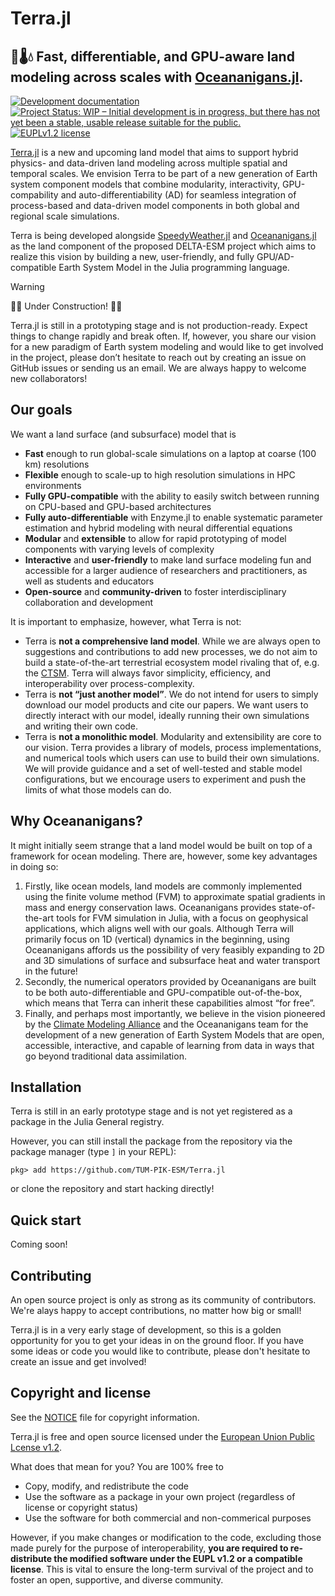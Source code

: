# Terra.jl
<strong> 🌲🌡💧 Fast, differentiable, and GPU-aware land modeling across scales with [Oceananigans.jl](https://github.com/CliMA/Oceananigans.jl). </strong>
---

<a href="https://tum-pik-esm.github.io/TerraDocumentation/dev">
<img alt="Development documentation" src="https://img.shields.io/badge/documentation-in%20development-orange?style=flat-square">
</a>
<a href="https://www.repostatus.org/#wip"><img src="https://www.repostatus.org/badges/latest/wip.svg" alt="Project Status: WIP – Initial development is in progress, but there has not yet been a stable, usable release suitable for the public." /></a>
<a href="https://eupl.eu/1.2/en">
    <img alt="EUPLv1.2 license" src="https://img.shields.io/badge/License-EUPLv1.2-blue.svg?style=flat-square">
</a>

[Terra.jl](https://tum-pik-esm.github.io/TerraDocumentation/dev") is a new and upcoming land model that aims to support hybrid physics- and data-driven land modeling across multiple spatial and temporal scales. We envision Terra to be part of a new generation of Earth system component models that combine modularity, interactivity, GPU-compability and auto-differentiability (AD) for seamless integration of process-based and data-driven model components in both global and regional scale simulations.

Terra is being developed alongside [SpeedyWeather.jl](https://github.com/SpeedyWeather/SpeedyWeather.jl) and [Oceananigans.jl](https://github.com/CliMA/Oceananigans.jl) as the land component of the proposed DELTA-ESM project which aims to realize this vision by building a new, user-friendly, and fully GPU/AD-compatible Earth System Model in the Julia programming language.

> [!WARNING]
> 🚧🚧 Under Construction! 🚧🚧
>
> Terra.jl is still in a prototyping stage and is not production-ready. Expect things to change rapidly and break often. If, however, you share our vision for a new paradigm of Earth system modeling and would like to get involved in the project, please don’t hesitate to reach out by creating an issue on GitHub issues or sending us an email. We are always happy to welcome new collaborators!

## Our goals
We want a land surface (and subsurface) model that is
- **Fast** enough to run global-scale simulations on a laptop at coarse (100 km) resolutions
- **Flexible** enough to scale-up to high resolution simulations in HPC environments
- **Fully GPU-compatible** with the ability to easily switch between running on CPU-based and GPU-based architectures
- **Fully auto-differentiable** with Enzyme.jl to enable systematic parameter estimation and hybrid modeling with neural differential equations
- **Modular** and **extensible** to allow for rapid prototyping of model components with varying levels of complexity
- **Interactive** and **user-friendly** to make land surface modeling fun and accessible for a larger audience of researchers and practitioners, as well as students and educators
- **Open-source** and **community-driven** to foster interdisciplinary collaboration and development

It is important to emphasize, however, what Terra is not:
- Terra is **not a comprehensive land model**. While we are always open to suggestions and contributions to add new processes, we do not aim to build a state-of-the-art terrestrial ecosystem model rivaling that of, e.g. the [CTSM](https://github.com/ESCOMP/CTSM). Terra will always favor simplicity, efficiency, and interoperability over process-complexity.
- Terra is **not “just another model”**. We do not intend for users to simply download our model products and cite our papers. We want users to directly interact with our model, ideally running their own simulations and writing their own code.
- Terra is **not a monolithic model**. Modularity and extensibility are core to our vision. Terra provides a library of models, process implementations, and numerical tools which users can use to build their own simulations. We will provide guidance and a set of well-tested and stable model configurations, but we encourage users to experiment and push the limits of what those models can do.

## Why Oceananigans?
It might initially seem strange that a land model would be built on top of a framework for ocean modeling. There are, however, some key advantages in doing so:


1. Firstly, like ocean models, land models are commonly implemented using the finite volume method (FVM) to approximate spatial gradients in mass and energy conservation laws. Oceananigans provides state-of-the-art tools for FVM simulation in Julia, with a focus on geophysical applications, which aligns well with our goals. Although Terra will primarily focus on 1D (vertical) dynamics in the beginning, using Oceananigans affords us the possibility of very feasibly expanding to 2D and 3D simulations of surface and subsurface heat and water transport in the future!
2. Secondly, the numerical operators provided by Oceananigans are built to be both auto-differentiable and GPU-compatible out-of-the-box, which means that Terra can inherit these capabilities almost “for free”.
3. Finally, and perhaps most importantly, we believe in the vision pioneered by the [Climate Modeling Alliance](https://clima.caltech.edu/) and the Oceananigans team for the development of a new generation of Earth System Models that are open, accessible, interactive, and capable of learning from data in ways that go beyond traditional data assimilation.

## Installation

Terra is still in an early prototype stage and is not yet registered as a package in the Julia General registry.

However, you can still install the package from the repository via the package manager (type `]` in your REPL):

```
pkg> add https://github.com/TUM-PIK-ESM/Terra.jl
```

or clone the repository and start hacking directly!

## Quick start

Coming soon!

## Contributing

An open source project is only as strong as its community of contributors. We're alays happy to accept contributions, no matter how big or small!

Terra.jl is in a very early stage of development, so this is a golden opportunity for you to get your ideas in on the ground floor. If you have some ideas or code you would like to contribute, please don't hesitate to create an issue and get involved!


## Copyright and license

See the [NOTICE](./NOTICE) file for copyright information.

Terra.jl is free and open source licensed under the [European Union Public Lcense v1.2](https://eupl.eu/1.2/en).

What does that mean for you? You are 100% free to
- Copy, modify, and redistribute the code
- Use the software as a package in your own project (regardless of license or copyright status)
- Use the software for both commercial and non-commerical purposes

However, if you make changes or modification to the code, excluding those made purely for the purpose of interoperability, **you are required to re-distribute the modified software under the EUPL v1.2 or a compatible license**. This is vital to ensure the long-term survival of the project and to foster an open, supportive, and diverse community.
